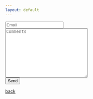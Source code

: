 ```yaml
---
layout: default
---
```


<!-- modify this form HTML and place wherever you want your form -->
<form action="https://formspree.io/f/mzbovlja" method="POST">
        <input type="email" name="email" placeholder="Email" required><br>
        <textarea name="message" rows="10" cols="30" placeholder="Comments" required></textarea><br>
        <button type="submit">Send</button><br>
</form>

[back](./)
